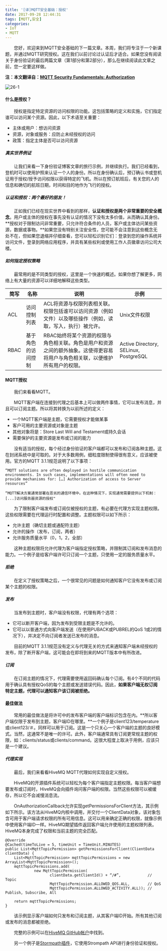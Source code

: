 ```yaml
---
title: '[译]MQTT安全基础：授权'
date: 2017-09-28 12:44:31
tags: [MQTT,安全]
categories:
- IoT
- MQTT
---
```


　　您好，欢迎来到MQTT安全基础的下一篇文章。本周，我们将专注于一个新课题，并通过MQTT研究授权。这在我们以前讨论过认证后才适合。如果您没有阅读关于身份验证的最后两篇文章（第1部分和第2部分），那么在继续阅读此文章之前，您一定要这样做。

<!--more-->

**注：本文翻译自：[MQTT Security Fundamentals: Authorization](https://www.hivemq.com/blog/mqtt-security-fundamentals-authorization/)**

![26-1](http://www.hivemq.com/wp-content/uploads/mqttsecurityfundamentals_part4.png)

#### 什么是授权？

　　授权是指定特定资源的访问权限的功能。这包括策略的定义和实施，它们指定谁可以访问某个资源。因此，以下术语至关重要：

- 主体或用户：想访问资源
- 资源，对象或服务：应防止未经授权的访问
- 政策：指定主体是否可以访问资源


##### 真实世界例证

　　让我们来看一下身份验证博客文章的旅行示例，并继续执行。我们已经看到，登机时可以使用护照来认证一个人的身份。所以在身份确认后，预订确认书或登机证用于授权/授予访问权限以获得特定的飞机。所以在预订航班后，有关您的人的信息和确切的航班日期，时间和目的地作为飞行的授权。


##### 认证和授权：两个最好的朋友！

　　正如我们已经在现实世界中看到的那样，**认证和授权是两个非常重要的安全概念**。用户或主体的授权在事先没有认证的情况下没有太多价值，从而确认其身份。**授权对于限制访问非常重要，只允许符合条件的人员，客户或主体访问某些资源，数据或事物。**如果您没有特别关注安全性，您可能不会注意到这些概念无处不在，但如果您退缩并仔细查看，您可以轻松识别它们：登录到您的操作系统并访问文件，登录到网络应用程序，并具有某些权利或使用工作人员徽章访问公司大楼。

##### 如何指定授权策略

　　最常用的是不同类型的授权，这里是一个快速的概述。如果你想了解更多，网络上有大量的资源可以详细地解释这些类型。


简写 | 名称 | 说明 | 示例
---|---|---|---|
ACL | 访问控制列表 | ACL将资源与权限列表相关联。权限包括谁可以访问资源（例如文件）以及哪些操作（例如，读取，写入，执行）被允许。 | Unix文件权限
RBAC | 基于角色的访问控制 | RBAC始终将某个资源的权限与角色相关联。角色是用户和资源之间的额外抽象。这使得更容易将用户与角色相关联，以便维护所有用户的权限。 | Active Directory, SELinux, PostgreSQL

#### MQTT授权

　　我们来看看MQTT。

　　MQTT客户端在连接到代理之后基本上可以做两件事情，它可以发布消息，并且可以订阅主题。所以将其转换为以前所述的定义：

- 一个MQTT客户端是主题，它需要授权才能做某事
- 客户可用的主要资源或对象是主题
- 其他对象将是：Store Last Will and Testament或持久会话
- 需要保护的主要资源是发布或订阅的能力

　　没有适当的授权，每个经过身份验证的客户端都可以发布和订阅各种主题。这在封闭系统中是可取的。对于大多数用例，细粒度限制使得很有意义，应该被使用。官方的MQTT 3.1.1规范说明了以下事项：

```
“MQTT solutions are often deployed in hostile communication environments. In such cases, implementations will often need to provide mechanisms for: […] Authorization of access to Server resources”

“MQTT解决方案通常部署在恶劣的通信环境中。在这种情况下，实现通常需要提供以下机制：[...]访问服务器资源的授权"
```

　　为了限制客户端发布或订阅仅被授权的主题，有必要在代理方实现主题权限。这些权限需要在代理运行时配置和调整。主题权限可以如下所示：

- 允许主题（确切主题或通配符主题）
- 允许的操作（发布，订阅，两者）
- 允许服务质量水平（0，1，2，全部）

　　这种主题权限将允许代理为客户端指定授权策略，并限制其订阅和发布消息的能力。一个例子是给客户端许可只订阅一个主题，只使用一定的服务质量水平。

##### 拒绝

　　在定义了授权策略之后，一个很常见的问题是如何通知客户它没有发布或订阅某个主题的权限。

##### 发布

　　当发布到主题时，客户端没有权限，代理有两个选项：

- 它可以断开客户端，因为发布到受限主题是不允许的。
- 它可以以普通方式向客户端发送（在使用PUBACK或PUBREL的QoS 1或2的情况下），并决定不向订阅者发送已发布的消息。

　　目前的MQTT 3.1.1规范没有定义与代理无关的方式来通知客户端未经授权的发布，除了断开客户端，这可能会在即将到来的MQTT版本中有所改进。

##### 订阅

　　在订阅主题的情况下，代理需要使用返回码确认每个订阅。有4个不同的代码用于确认具有授权QoS的每个主题或发送错误代码。因此，**如果客户端无权订阅特定主题，代理可以通知客户该订阅被拒绝。**

#### 最佳做法

　　常用的最佳做法是将许可中的发布客户端的客户端标识包含在内。**所以客户端仅限于发布到主题，客户端ID在哪里。**一个例子是client123/temperature或client123/＃。同样可以用于订阅。这是一个只关心一个客户端的主题的良好模式。当然，这通常不是唯一的许可。此外，客户端通常具有订阅更常规主题的权限，如：clients/status或clients/command。这很大程度上取决于用例，应该只是一个建议。

##### 代理实现

　　最后，我们来看看HiveMQ MQTT代理如何实现自定义授权。

　　HiveMQ的开源插件系统可以轻松为每个客户端指定主题权限。每当客户端想要发布或订阅时，HiveMQ会向插件询问客户端的权限。当然这些权限可以被缓存，所以它不会减慢消息流。

　　OnAuthorizationCallback允许实现getPermissionsForClient方法，其示例如下所示。该方法从HiveMQ内核中调用，并交付一个ClientData对象，该对象包含可用于客户端请求权限的所有可用信息。这可以用来确定正确的权限，就像示例中使用客户端ID一样。HiveMQ期望插件返回客户端允许使用的主题权限列表。HiveMQ本身完成了权限和当前主题的完全匹配。

```
@Override
@Cached(timeToLive = 5, timeUnit = TimeUnit.MINUTES)
public List<MqttTopicPermission> getPermissionsForClient(ClientData clientData) {
    List<MqttTopicPermission> mqttTopicPermissions = new ArrayList<MqttTopicPermission>();
    mqttTopicPermissions.add(
             new MqttTopicPermission(
                    clientData.getClientId() + “/#”,            // Topic
                    MqttTopicPermission.ALLOWED_QOS.ALL,        // QoS
                    MqttTopicPermission.ALLOWED_ACTIVITY.ALL)); // Publish, Subscribe, All

    return mqttTopicPermissions;
}
```

　　该示例显示客户端如何只发布和订阅主题，从其客户端ID开始。所有其他订阅或发布的消息都被拒绝。

　　完整的示例可以在[HiveMQ GitHub帐户](https://github.com/hivemq/hivemq-authorization-example)中找到。

　　另一个例子是[Stormpath插件](http://www.hivemq.com/plugin/stormpath-plugin/)，它使用Strompath API进行身份验证和授权。
